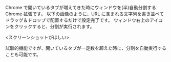Chrome で開いているタブが増えてきた時にウィンドウを(半)自動分割する Chrome 拡張です。
以下の画像のように、URL に含まれる文字列を書き並べてドラッグ＆ドロップで配置するだけで設定完了です。
ウィンドウ右上のアイコンをクリックすると、分割が実行されます。

<スクリーンショットがほしい>

試験的機能ですが、開いているタブが一定数を超えた時に、分割を自動実行することも可能です。
